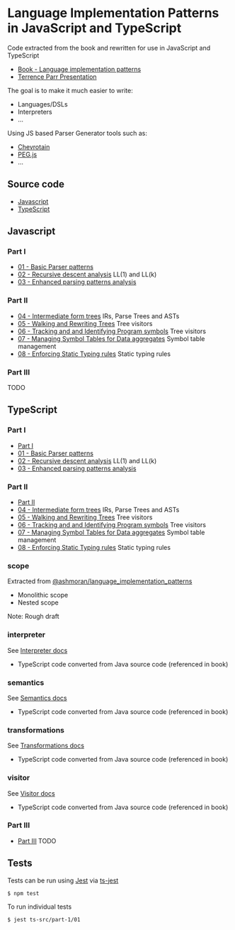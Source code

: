 # Language Implementation Patterns in JavaScript and TypeScript

Code extracted from the book and rewritten for use in JavaScript and TypeScript

- [Book - Language implementation patterns](./book)
- [Terrence Parr Presentation](https://www.youtube.com/watch?v=q8p1voEiu8Q&feature=youtu.be)

The goal is to make it much easier to write:

- Languages/DSLs
- Interpreters
- ...

Using JS based Parser Generator tools such as:

- [Chevrotain](https://sap.github.io/chevrotain/docs/)
- [PEG.js](https://pegjs.org)
- ...

## Source code

- [Javascript](#Javascript)
- [TypeScript](#TypeScript)

## Javascript

### Part I

- [01 - Basic Parser patterns](./src/01.js)
- [02 - Recursive descent analysis](./src/02.js) LL(1) and LL(k)
- [03 - Enhanced parsing patterns analysis](./src/03.js)

### Part II

- [04 - Intermediate form trees](./src/04.js) IRs, Parse Trees and ASTs
- [05 - Walking and Rewriting Trees](./src/05.js) Tree visitors
- [06 - Tracking and and Identifying Program symbols](./src/06.js) Tree visitors
- [07 - Managing Symbol Tables for Data aggregates](./src/07.js) Symbol table management
- [08 - Enforcing Static Typing rules](./src/08.js) Static typing rules

### Part III

TODO

## TypeScript

### Part I

- [Part I](./ts-src/part-1/)
- [01 - Basic Parser patterns](./ts-src/part-1/01)
- [02 - Recursive descent analysis](./ts-src/part-1/02) LL(1) and LL(k)
- [03 - Enhanced parsing patterns analysis](./ts-src/part-1/03)

### Part II

- [Part II](./ts-src/part-2/)
- [04 - Intermediate form trees](./ts-src/part-2/04) IRs, Parse Trees and ASTs
- [05 - Walking and Rewriting Trees](./ts-src/part-2/05) Tree visitors
- [06 - Tracking and and Identifying Program symbols](./ts-src/part-2/06) Tree visitors
- [07 - Managing Symbol Tables for Data aggregates](./ts-src/part-2/07) Symbol table management
- [08 - Enforcing Static Typing rules](./ts-src/part-2/08) Static typing rules

### scope

Extracted from [@ashmoran/language_implementation_patterns](https://github.com/ashmoran/language_implementation_patterns)

- Monolithic scope
- Nested scope

Note: Rough draft

### interpreter

See [Interpreter docs](./ts-src/interpreter/_Interpreter.md)

- TypeScript code converted from Java source code (referenced in book)

### semantics

See [Semantics docs](./ts-src/semantics/_Semantics.md)

- TypeScript code converted from Java source code (referenced in book)

### transformations

See [Transformations docs](./ts-src/trans/_Transformations.md)

- TypeScript code converted from Java source code (referenced in book)

### visitor

See [Visitor docs](./ts-src/visitor/_Visitor.md)

- TypeScript code converted from Java source code (referenced in book)

### Part III

- [Part III](./ts-src/part-3/) TODO

## Tests

Tests can be run using [Jest]() via [ts-jest]()

`$ npm test`

To run individual tests

`$ jest ts-src/part-1/01`

